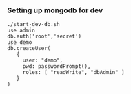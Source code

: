 

### Setting up mongodb for dev

```
./start-dev-db.sh
use admin
db.auth('root','secret')
use demo
db.createUser(
   {
     user: "demo",
     pwd: passwordPrompt(),
     roles: [ "readWrite", "dbAdmin" ]
   }
)
```
